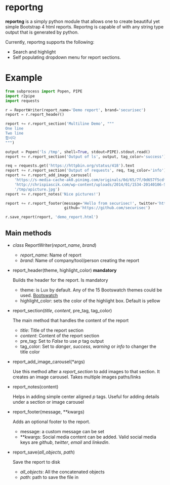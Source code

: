 # reportng
**reportng** is a simply python module that allows one to create beautiful yet simple Bootstrap 4 html reports. Reportng is capable of with any string type output that is generated by python.

Currently, reportng supports the following:

- Search and highlight
- Self populating dropdown menu for report sections.

# Example
```python
from subprocess import Popen, PIPE
import r2pipe
import requests

r = ReportWriter(report_name='Demo report', brand='securisec')
report = r.report_header()

report += r.report_section('Multiline Demo', """
One line
Two line
합시다
""")

output = Popen('ls /tmp', shell=True, stdout=PIPE).stdout.read()
report += r.report_section('Output of ls', output, tag_color='success')

req = requests.get('https://httpbin.org/status/418').text
report += r.report_section('Output of requests', req, tag_color='info')
report += r.report_add_image_carousel(
    'https://s-media-cache-ak0.pinimg.com/originals/0d/65/7f/0d657f5cdfea37f003afda6ae965e9fb.jpg',
    'http://chrispiascik.com/wp-content/uploads/2014/01/1534-20140106-SickPattern.jpg',
    '/tmp/apicture.jpg')
report += r.report_notes('Nice pictures!')

report += r.report_footer(message='Hello from securisec!', twitter='https://twitter.com/securisec',
                          github='https://github.com/securisec')

r.save_report(report, 'demo_report.html')
```

## Main methods
- *class* ReportWriter(*report_name*, *brand*)
    - *report_name*: Name of report
    - *brand*: Name of company/tool/person creating the report
- report_header(theme, highlight_color) **mandatory**

    Builds the header for the report. Is mandatory
    - theme: is Lux by default. Any of the 15 Bootswatch themes could be used. [Bootswatch](https://bootswatch.com/)
    - highlight_color: sets the color of the highlight box. Default is yellow
- report_section(*title*, *content*, pre_tag, tag_color)
    
    The main method that handles the content of the report
    - *title*: Title of the report section
    - *content*: Content of the report section
    - pre_tag: Set to _False_ to use _p_ tag output
    - tag_color: Set to _danger_, _success_, _warning_ or _info_ to changer the title color
- report_add_image_carousel(*args)
    
    Use this method after a _report_section_ to add images to that section. It creates an image carousel. Takes multiple images paths/links
- report_notes(content)

    Helps in adding simple center aligned _p_ tags. Useful for adding details under a section or image carousel
   
- report_footer(message, **kwargs)

    Adds an optional footer to the report.
    
    - message: a custom message can be set
    - **kwargs: Social media content can be added. Valid social media keys are _github_, _twitter_, _email_ and _linkedin_.
    
- report_save(*all_objects*, *path*)

    Save the report to disk
    
    - _all_objects_: All the concatenated objects
    - _path_: path to save the file in

